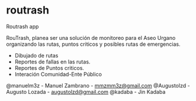 routrash
========

Routrash app

RouTrash, planea ser una solución de monitoreo para el Aseo Urgano organizando las rutas, puntos criticos y posibles rutas de emergencias.

 + Dibujado de rutas
 + Reportes de fallas en las rutas.
 + Reportes de Puntos criticos.
 + Interación Comunidad-Ente Público


 @manuelm3z - Manuel Zambrano - mmzmm3z@gmail.com
 @Augustolzd - Augusto Lozada - augustolzd@gmail.com
 @kadaba - Jin Kadaba
